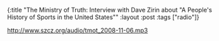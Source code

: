 {:title "The Ministry of Truth: Interview with Dave Zirin about \"A People's History of Sports in the United States\""
:layout :post
:tags  ["radio"]}

<http://www.szcz.org/audio/tmot_2008-11-06.mp3>

